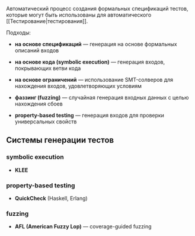 Автоматический процесс создания формальных спецификаций тестов, которые могут быть использованы для автоматического [[Тестирование|тестирования]].

Подходы:

- **на основе спецификаций** — генерация на основе формальных описаний входов
    
- **на основе кода (symbolic execution)** — генерация входов, покрывающих ветви кода
    
- **на основе ограничений** — использование SMT-солверов для нахождения входов, удовлетворяющих условиям
    
- **фаззинг (fuzzing)** — случайная генерация входных данных с целью нахождения сбоев
    
- **property-based testing** — генерация входов для проверки универсальных свойств

## Системы генерации тестов

### symbolic execution

- **KLEE**

### property-based testing

- **QuickCheck** (Haskell, Erlang)

### fuzzing

- **AFL (American Fuzzy Lop)** — coverage-guided fuzzing